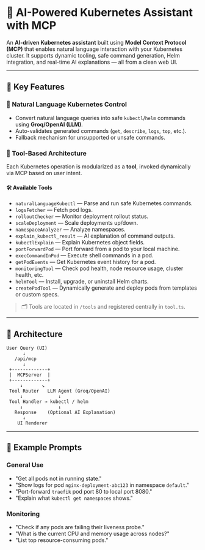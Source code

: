 

# 🤖 AI-Powered Kubernetes Assistant with MCP

An **AI-driven Kubernetes assistant** built using **Model Context Protocol (MCP)** that enables natural language interaction with your Kubernetes cluster. It supports dynamic tooling, safe command generation, Helm integration, and real-time AI explanations — all from a clean web UI.

---

## 🚀 Key Features

### 🧠 Natural Language Kubernetes Control

* Convert natural language queries into safe `kubectl`/`helm` commands using **Groq/OpenAI (LLM)**.
* Auto-validates generated commands (`get`, `describe`, `logs`, `top`, etc.).
* Fallback mechanism for unsupported or unsafe commands.

### 🔧 Tool-Based Architecture

Each Kubernetes operation is modularized as a **tool**, invoked dynamically via MCP based on user intent.

#### 🛠️ Available Tools

* `naturalLanguageKubectl` — Parse and run safe Kubernetes commands.
* `logsFetcher` — Fetch pod logs.
* `rolloutChecker` — Monitor deployment rollout status.
* `scaleDeployment` — Scale deployments up/down.
* `namespaceAnalyzer` — Analyze namespaces.
* `explain_kubectl_result` — AI explanation of command outputs.
* `kubectlExplain` — Explain Kubernetes object fields.
* `portForwardPod` — Port forward from a pod to your local machine.
* `execCommandInPod` — Execute shell commands in a pod.
* `getPodEvents` — Get Kubernetes event history for a pod.
* `monitoringTool` — Check pod health, node resource usage, cluster health, etc.
* `helmTool` — Install, upgrade, or uninstall Helm charts.
* `createPodTool` — Dynamically generate and deploy pods from templates or custom specs.

> 🗂 Tools are located in `/tools` and registered centrally in `tool.ts`.

---

## 🧬 Architecture

```
User Query (UI)
      ↓
   /api/mcp
      ↓
 +-------------+
 |  MCPServer  |
 +-------------+
     ↓       ↘
 Tool Router   LLM Agent (Groq/OpenAI)
     ↓             ↓
 Tool Handler → kubectl / helm
     ↓             ↓
   Response    (Optional AI Explanation)
      ↓
    UI Renderer
```

---

## 🧪 Example Prompts

### General Use

* "Get all pods not in running state."
* "Show logs for pod `nginx-deployment-abc123` in namespace `default`."
* "Port-forward `traefik` pod port 80 to local port 8080."
* "Explain what `kubectl get namespaces` shows."

### Monitoring

* "Check if any pods are failing their liveness probe."
* "What is the current CPU and memory usage across nodes?"
* "List top resource-consuming pods."


